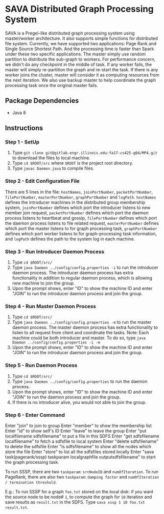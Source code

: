 # SAVA Distributed Graph Processing System
SAVA is a Pregel-like distributed graph processing system using master/worker architecture. It also supports simple functions for distributed file system. Currently, we have supported two applications: Page Rank and Single Source Shortest Path.
And the processing time is faster than Spark under these two specific applications.
The master simply use random partition to distribute the sub-graph to workers.
For performance concern, we didn't do any checkpoint in the middle of task. If 
any worker fails, the master will simply re-partition the graph and re-start the task.
If there is any worker joins the cluster, master will consider it as computing resources 
from the next iteration.
We also use backup master to help coordinate the graph processing task once the original master fails.

## Package Dependencies
- Java 8

## Instructions
### Step 1 - SetUp
1. Type ```git clone git@gitlab.engr.illinois.edu:fa17-cs425-g04/MP4.git``` to download the files to local machine.
2. Type ```cd $ROOT/src``` where ```$ROOT``` is the project root directory.
3. Type ```javac Daemon.java``` to compile files.

### Step 2 - Edit Configuration File
There are 5 lines in the file: ```hostNames```, ```joinPortNumber```, ```packetPortNumber```, ```filePortNumber```, ```masterPortNumber```, ```graphPortNumber``` and ```logPath```. ```hostNames``` defines the introducer machines in the distributed group membership system, ```joinPortNumber``` defines which port the introducer listens to new member join request, ```packetPortNumber``` defines which port the daemon process listens to heartbeat and gossip, ```filePortNumber``` defines which port the daemon process listens to file related request, ```masterPortNumber``` defines which port the master listens to for graph processing task, ```graphPortNumber``` defines which port worker listens to for graph-processing task information, and ```logPath``` defines the path to the system log in each machine.

### Step 3 - Run Introducer Daemon Process
1. Type ```cd $ROOT/src/```
2. Type ```java Daemon ../config/config.properties -i``` to run the introducer daemon process. The introducer daemon process has extra functionality in addition to regular daemon process, which is allowing new machine to join the group.
3. Upon the prompt shows, enter "ID" to show the machine ID and enter "JOIN" to run the introducer daemon process and join the group.

### Step 4 - Run Master Daemon Process
1. Type ```cd $ROOT/src/```
2. Type ```java Daemon ../config/config.properties -m``` to run the master daemon process. 
The master daemon process has extra functionality to listen to all request from client and coordinate the tasks.
Note: Each machine could be both introducer and master. To do so, type ```java Daemon ../config/config.properties -i -m```
3. Upon the prompt shows, enter "ID" to show the machine ID and enter "JOIN" to run the introducer daemon process and join the group.

### Step 5 - Run Daemon Process
1. Type ```cd $ROOT/src/```
2. Type ```java Daemon ../config/config.properties``` to run the daemon process.
3. Upon the prompt shows, enter "ID" to show the machine ID and enter "JOIN" to run the daemon process and join the group.
4. If there is no introducer alive, you would not able to join the group.

### Step 6 - Enter Command
Enter "join" to join to group
Enter "member" to show the membership list
Enter "id" to show self's ID
Enter "leave" to leave the group
Enter "put localfilename sdfsfilename" to put a file in this SDFS
Enter "get sdfsfilename localfilename" to fetch a sdfsfile to local system
Enter "delete sdfsfilename" to delete the sdfsfile
Enter "ls sdfsfilename" to show all the nodes which store the file
Enter "store" to list all the sdfsfiles stored locally
Enter "sava task(pagerank/sssp) taskparam localgraphfile outputsdfsfilename" to start the graph processing task.

To run SSSP, there are two ```taskparam```: ```srcNodeID``` and ```numOfIteration```.
To run PageRank, there are also two ```taskparam```: ```damping factor``` and ```numOfIteration / termination threshold```.

E.g.: To run SSSP for a graph ```foo.txt``` stored on the local disk: if you want the source node to be node# ```1```, to compute the graph for ```10``` iteration and save results as ```result.txt``` in the SDFS. Type ```sava sssp 1 10 foo.txt result.txt```.
